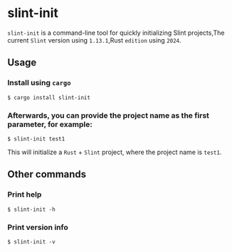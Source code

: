 # slint-init

`slint-init` is a command-line tool for quickly initializing Slint projects,The current `Slint` version using `1.13.1`,Rust `edition` using `2024`.

## Usage

### Install using `cargo`

```shell
$ cargo install slint-init
```

### Afterwards, you can provide the project name as the first parameter, for example:

```shell
$ slint-init test1
```

This will initialize a `Rust` + `Slint` project, where the project name is `test1`.

## Other commands

### Print help

```shell
$ slint-init -h
```

### Print version info

```shell
$ slint-init -v
```
